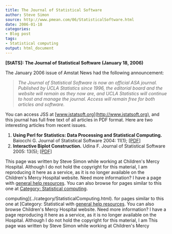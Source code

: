 ```yaml
---
title: The Journal of Statistical Software
author: Steve Simon
source: http://www.pmean.com/06/StatisticalSoftware.html
date: 2006-01-18
categories:
- Blog post
tags:
- Statistical computing
output: html_document
---
```

**[StATS]:** **The Journal of Statistical Software
(January 18, 2006)**

The January 2006 issue of Amstat News had the following announcement:

> *The Journal of Statistical Software is now an official ASA journal.
> Published by UCLA Statistics since 1996, the editorial board and the
> website will remain as they now are, and UCLA Statistics will continue
> to host and manage the journal. Access will remain free for both
> articles and software.*

You can access JSS at [www.jstatsoft.org](http://www.jstatsoft.org), and
this journal has full free text of all articles in PDF format. Here are
two interesting articles from recent issues.

1.  **Using Perl for Statistics: Data Processing and Statistical
    Computing.** Baiocchi G. Journal of Statistical Software 2004:
    11(1); [\[PDF\]](http://www.jstatsoft.org/v11/i01/paper)
2.  **Interactive Biplot Construction.** Udina F. Journal of Statistical
    Software 2005: 13(5);
    [\[PDF\]](http://www.jstatsoft.org/v13/i05/paper)

This page was written by Steve Simon while working at Children\'s Mercy
Hospital. Although I do not hold the copyright for this material, I am
reproducing it here as a service, as it is no longer available on the
Children\'s Mercy Hospital website. Need more information? I have a page
with [general help resources](../GeneralHelp.html). You can also browse
for pages similar to this one at [Category: Statistical
computing](../category/StatisticalComputing.html).
<!---More--->
computing](../category/StatisticalComputing.html).
for pages similar to this one at [Category: Statistical
with [general help resources](../GeneralHelp.html). You can also browse
Children\'s Mercy Hospital website. Need more information? I have a page
reproducing it here as a service, as it is no longer available on the
Hospital. Although I do not hold the copyright for this material, I am
This page was written by Steve Simon while working at Children\'s Mercy

<!---Do not use
**[StATS]:** **The Journal of Statistical Software
This page was written by Steve Simon while working at Children\'s Mercy
Hospital. Although I do not hold the copyright for this material, I am
reproducing it here as a service, as it is no longer available on the
Children\'s Mercy Hospital website. Need more information? I have a page
with [general help resources](../GeneralHelp.html). You can also browse
for pages similar to this one at [Category: Statistical
computing](../category/StatisticalComputing.html).
--->

